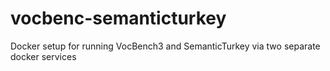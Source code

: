 # vocbenc-semanticturkey
Docker setup for running VocBench3 and SemanticTurkey via two separate docker services
